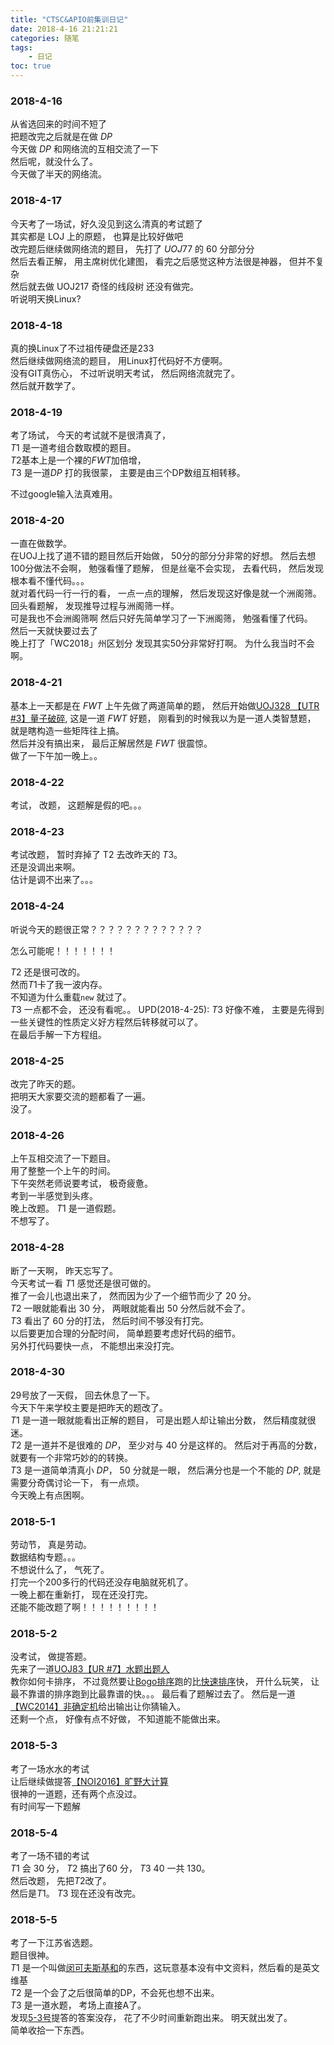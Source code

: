 ```yaml
---
title: "CTSC&APIO前集训日记"
date: 2018-4-16 21:21:21
categories: 随笔
tags: 
    - 日记
toc: true
---
```


### 2018-4-16

从省选回来的时间不短了  
把题改完之后就是在做 $DP$  
今天做 $DP$ 和网络流的互相交流了一下  
然后呢，就没什么了。  
今天做了半天的网络流。  

### 2018-4-17

今天考了一场试，好久没见到这么清真的考试题了  
其实都是 LOJ 上的原题， 也算是比较好做吧  
改完题后继续做网络流的题目， 先打了 $UOJ77$ 的 $60$ 分部分分  
然后去看正解， 用主席树优化建图， 看完之后感觉这种方法很是神器， 但并不复杂  
然后就去做 UOJ217 奇怪的线段树 还没有做完。  
听说明天换Linux?

### 2018-4-18

真的换Linux了不过祖传硬盘还是233  
然后继续做网络流的题目， 用Linux打代码好不方便啊。  
没有GIT真伤心， 不过听说明天考试， 然后网络流就完了。  
然后就开数学了。


### 2018-4-19

考了场试， 今天的考试就不是很清真了，   
$T1$ 是一道考组合数取模的题目。   
$T2$基本上是一个裸的$FWT$加倍增，   
$T3$ 是一道$DP$ 打的我很蒙， 主要是由三个DP数组互相转移。  

不过google输入法真难用。

### 2018-4-20

一直在做数学。  
在UOJ上找了道不错的题目然后开始做， 50分的部分分非常的好想。 
然后去想100分做法不会啊， 勉强看懂了题解， 但是丝毫不会实现， 去看代码， 然后发现根本看不懂代码。。。  
就对着代码一行一行的看， 一点一点的理解， 然后发现这好像是就一个洲阁筛。 回头看题解， 发现推导过程与洲阁筛一样。  
可是我也不会洲阁筛啊 然后只好先简单学习了一下洲阁筛， 勉强看懂了代码。  
然后一天就快要过去了  
晚上打了「WC2018」州区划分 发现其实50分非常好打啊。 为什么我当时不会啊。  


### 2018-4-21

基本上一天都是在 $FWT$ 上午先做了两道简单的题， 然后开始做[UOJ328 【UTR #3】量子破碎](http://uoj.ac/problem/328), 这是一道 $FWT$ 好题， 刚看到的时候我以为是一道人类智慧题， 就是瞎构造一些矩阵往上搞。  
然后并没有搞出来， 最后正解居然是 $FWT$ 很震惊。  
做了一下午加一晚上。。

### 2018-4-22
考试， 改题， 这题解是假的吧。。。

### 2018-4-23
考试改题， 暂时弃掉了 T2 去改昨天的 $T3$。  
还是没调出来啊。  
估计是调不出来了。。。  

### 2018-4-24
听说今天的题很正常？？？？？？？？？？？？？  

怎么可能呢！！！！！！！

$T2$ 还是很可改的。  
然而$T1$卡了我一波内存。  
不知道为什么重载`new` 就过了。  
$T3$ 一点都不会， 还没有看呢。。
UPD(2018-4-25): $T3$ 好像不难， 主要是先得到一些关键性的性质定义好方程然后转移就可以了。  
在最后手解一下方程组。  

### 2018-4-25
改完了昨天的题。  
把明天大家要交流的题都看了一遍。  
没了。

### 2018-4-26

上午互相交流了一下题目。  
用了整整一个上午的时间。  
下午突然老师说要考试， 极奇疲惫。  
考到一半感觉到头疼。  
晚上改题。 $T1$ 是一道假题。  
不想写了。

### 2018-4-28
断了一天啊， 昨天忘写了。  
今天考试一看 $T1$ 感觉还是很可做的。  
推了一会儿也退出来了， 然而因为少了一个细节而少了 $20$ 分。  
$T2$ 一眼就能看出 $30$ 分， 两眼就能看出 $50$ 分然后就不会了。  
$T3$ 看出了 $60$ 分的打法， 然后时间不够没有打完。  
以后要更加合理的分配时间， 简单题要考虑好代码的细节。  
另外打代码要快一点， 不能想出来没打完。  

### 2018-4-30

29号放了一天假， 回去休息了一下。  
今天下午来学校主要是把昨天的题改了。  
$T1$ 是一道一眼就能看出正解的题目， 可是出题人却让输出分数， 然后精度就很迷。  
$T2$ 是一道并不是很难的 $DP$， 至少对与 $40$ 分是这样的。 然后对于再高的分数，就要有一个非常巧妙的的转换。  
$T3$ 是一道简单清真小 $DP$， $50$ 分就是一眼， 然后满分也是一个不能的 $DP$, 就是需要分奇偶讨论一下， 有一点烦。  
今天晚上有点困啊。  

### 2018-5-1

劳动节， 真是劳动。  
数据结构专题。。。  
不想说什么了， 气死了。  
打完一个200多行的代码还没存电脑就死机了。  
一晚上都在重新打， 现在还没打完。   
还能不能改题了啊！！！！！！！！！ 


### 2018-5-2

没考试， 做提答题。  
先来了一道[UOJ83【UR #7】水题出题人](http://uoj.ac/problem/83)  
教你如何卡排序， 不过竟然要让[Bogo排序](https://zh.wikipedia.org/wiki/Bogo%E6%8E%92%E5%BA%8F)跑的比[快速排序](https://zh.wikipedia.org/wiki/%E5%BF%AB%E9%80%9F%E6%8E%92%E5%BA%8F)快， 开什么玩笑， 让最不靠谱的排序跑到比最靠谱的快。。。 最后看了题解过去了。
然后是一道[【WC2014】非确定机](http://uoj.ac/problem/56)给出输出让你猜输入。  
还剩一个点， 好像有点不好做， 不知道能不能做出来。  

### 2018-5-3
考了一场水水的考试  
让后继续做提答[【NOI2016】旷野大计算](http://uoj.ac/problem/224)  
很神的一道题，还有两个点没过。  
有时间写一下题解

### 2018-5-4
考了一场不错的考试  
$T1$ 会 $30$ 分， $T2$ 搞出了60 分， $T3$ 40 一共 130。  
然后改题， 先把$T2$改了。  
然后是$T1$。
$T3$ 现在还没有改完。  


### 2018-5-5
考了一下江苏省选题。  
题目很神。  
$T1$ 是一个叫做[闵可夫斯基和](https://en.wikipedia.org/wiki/Minkowski_addition)的东西，这玩意基本没有中文资料，然后看的是英文维基  
$T2$ 是一个会了之后很简单的DP，不会死也想不出来。  
$T3$ 是一道水题， 考场上直接A了。  
发现[5-3号](#2018-5-3)提答的答案没存， 花了不少时间重新跑出来。
明天就出发了。  
简单收拾一下东西。
